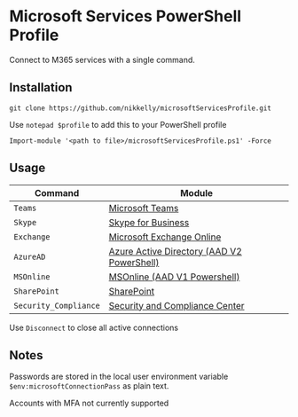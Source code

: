 # Microsoft Services PowerShell Profile
Connect to M365 services with a single command.
## Installation
`git clone https://github.com/nikkelly/microsoftServicesProfile.git`

Use `notepad $profile` to add this to your PowerShell profile
```
Import-module '<path to file>/microsoftServicesProfile.ps1' -Force
```
## Usage
Command | Module
--- | ---
`Teams`|[Microsoft Teams](https://docs.microsoft.com/en-us/MicrosoftTeams/teams-powershell-overview)
`Skype`|[Skype for Business](https://docs.microsoft.com/en-us/microsoft-365/enterprise/manage-skype-for-business-online-with-microsoft-365-powershell?view=o365-worldwide)
`Exchange` |[Microsoft Exchange Online](https://docs.microsoft.com/en-us/powershell/exchange/exchange-online-powershell?view=exchange-ps)
`AzureAD`|[Azure Active Directory (AAD V2 PowerShell)](https://docs.microsoft.com/en-us/powershell/module/azuread/?view=azureadps-2.0)
`MSOnline`|[MSOnline (AAD V1 Powershell)](https://docs.microsoft.com/en-us/powershell/azure/active-directory/overview?view=azureadps-1.0)
`SharePoint`|[SharePoint](https://docs.microsoft.com/en-us/powershell/sharepoint/sharepoint-online/introduction-sharepoint-online-management-shell?view=sharepoint-ps)
`Security_Compliance`|[Security and Compliance Center](https://docs.microsoft.com/en-us/powershell/exchange/connect-to-scc-powershell?view=exchange-ps)

Use `Disconnect` to close all active connections

## Notes
Passwords are stored in the local user environment variable `$env:microsoftConnectionPass` as plain text. 

Accounts with MFA not currently supported
